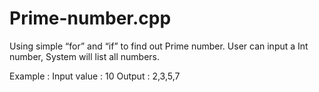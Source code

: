 # Prime-number.cpp
Using simple “for” and “if” to find out Prime number. 
User can input a Int number, System will list all numbers.

Example : 
Input value : 10 
Output : 2,3,5,7
